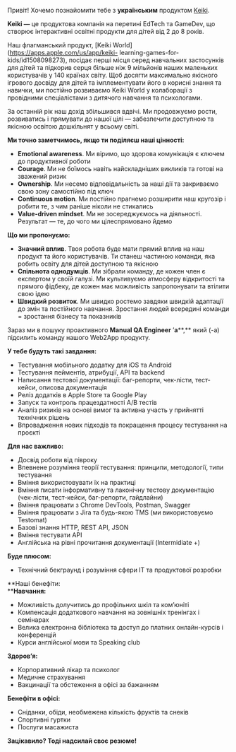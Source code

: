 Привіт! Хочемо познайомити тебе з **українським** продуктом
[Keiki](https://keiki.app/).

**Keiki —** це продуктова компанія на перетині EdTech та GameDev, що створює
інтерактивні освітні продукти для дітей від 2 до 8 років.

Наш флагманський продукт, [Keiki World](https://apps.apple.com/us/app/keiki-
learning-games-for-kids/id1508098273), посідає перші місця серед навчальних
застосунків для дітей та підкорив серця більше ніж 9 мільйонів наших маленьких
користувачів у 140 країнах світу. Щоб досягти максимально якісного ігрового
досвіду для дітей та імплементувати його в корисні знання та навички, ми
постійно розвиваємо Keiki World у колаборації з провідними спеціалістами з
дитячого навчання та психологами.

За останній рік наш дохід збільшився вдвічі. Ми продовжуємо рости, розвиватись
і прямувати до нашої цілі — забезпечити доступною та якісною освітою
дошкільнят у всьому світі.

**Ми точно заметчимось, якщо ти поділяєш наші цінності:**

  * **Emotional awareness**. Ми віримо, що здорова комунікація є ключем до продуктивної роботи
  * **Courage**. Ми не боїмось навіть найскладніших викликів та готові на зважений ризик
  * **Ownership**. Ми несемо відповідальність за наші дії та закриваємо свою зону самостійно під ключ
  * **Continuous motion**. Mи постійно прагнемо розширити наш кругозір і робити те, з чим раніше ніколи не стикались
  * **Value-driven mindset**. Ми не зосереджуємось на діяльності. Результат — те, до чого ми цілеспрямовано йдемо

**Що ми пропонуємо:**

  * **Значний вплив**. Твоя робота буде мати прямий вплив на наш продукт та його користувачів. Ти станеш частиною команди, яка робить освіту для дітей доступною та якісною
  * **Спільнота однодумців**. Ми зібрали команду, де кожен член є експертом у своїй галузі. Ми культивуємо атмосферу відкритості та прямого фідбеку, де кожен має можливість запропонувати та втілити свою ідею
  * **Швидкий розвиток**. Ми швидко ростемо завдяки швидкій адаптації до змін та постійного навчання. Зростання людей всередині команди = зростання бізнесу та показників

Зараз ми в пошуку проактивного **Manual QA Engineer** ’**a****,** який (-а)
підсилить команду нашого Web2App продукту.

**У тебе будуть такі завдання:**

  * Тестування мобільного додатку для iOS та Android
  * Тестування пейментів, атрибуції, API та backend
  * Написання тестової документації: баг-репорти, чек-лісти, тест-кейси, описова документація
  * Реліз додатків в Apple Store та Google Play
  * Запуск та контроль працездатності A/B тестів
  * Аналіз ризиків на основі вимог та активна участь у прийнятті технічних рішень
  * Впровадження нових підходів та покращення процесу тестування на проєкті

**Для нас важливо:**

  * Досвід роботи від півроку
  * Впевнене розуміння теорії тестування: принципи, методології, типи тестування
  * Вміння використовувати їх на практиці
  * Вміння писати інформативну та лаконічну тестову документацію (чек-лісти, тест-кейси, баг-репорти, гайдлайни)
  * Вміння працювати з Chrome DevTools, Postman, Swagger
  * Вміння працювати з Jira та будь-якою TMS (ми використовуємо Testomat)
  * Базові знання HTTP, REST API, JSON
  * Вміння тестувати API
  * Англійська на рівні прочитання документації (Intermidiate +)

**Буде плюсом:**

  * Технічний бекграунд і розуміння сфери IT та продуктової розробки

**Наші бенефіти:  
****Навчання:**

  * Можливість долучитись до профільних шкіл та ком’юніті
  * Компенсація додаткового навчання на зовнішніх тренінгах і семінарах
  * Велика електронна бібліотека та доступ до платних онлайн-курсів і конференцій
  * Курси англійської мови та Speaking club

**Здоров’я:**

  * Корпоративний лікар та психолог
  * Медичне страхування
  * Вакцинації та обстеження в офісі за бажанням

**Бенефіти в офісі:**

  * Сніданки, обіди, необмежена кількість фруктів та снеків
  * Спортивні гуртки
  * Послуги масажиста

**Зацікавило? Тоді надсилай своє резюме!**